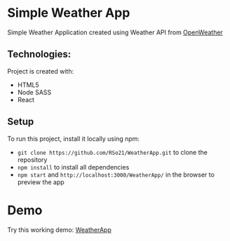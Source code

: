# Simple Weather App

Simple Weather Application created using Weather API from [OpenWeather]('https://openweathermap.org/)

## Technologies:

Project is created with:


- HTML5
- Node SASS
- React


## Setup

To run this project, install it locally using npm:

* ```git clone https://github.com/RSo21/WeatherApp.git``` to clone the repository
* ```npm install``` to install all dependencies
* ```npm start``` and ```http://localhost:3000/WeatherApp/``` in the browser to preview the app 

# Demo

Try this working demo: [WeatherApp]('https://rso21.github.io/WeatherApp/')
